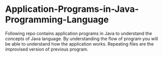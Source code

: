 # Application-Programs-in-Java-Programming-Language

Following repo contains application programs in Java to understand the concepts of Java language. 
By understanding the flow of program you will be able to understand how the application works. 
Repeating files are the improvised version of previous program.
